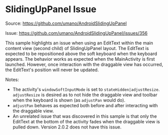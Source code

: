 # SlidingUpPanel Issue

Source: https://github.com/umano/AndroidSlidingUpPanel

Issue: https://github.com/umano/AndroidSlidingUpPanel/issues/356

This sample highlights an issue when using an EditText within the main content view (second child) of SlidingUpPanel layout. The EditText is expected to be repositioned above the soft keyboard when the keyboard appears. The behavior works as expected when the MainActivity is first launched. However, once interaction with the draggable view has occurred, the EditText's position will never be updated.

Notes:
* The activity's `windowSoftInputMode` is set to `stateHidden|adjustResize`. `adjustResize` is desired as to not hide the draggable view and toolbar when the keyboard is shown (as `adjustPan` would do).
* `adjustPan` behaves as expected both before and after interacting with the draggable view.
* An unrelated issue that was discovered in this sample is that only the EditText at the bottom of the activity fades when the draggable view is pulled down. Version 2.0.2 does not have this issue.
